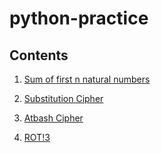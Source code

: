 # python-practice



## Contents

 1. [Sum of first n natural numbers](https://github.com/saviolobo/python-practice/blob/main/sumoffirstnnaturalnos.py)

 2. [Substitution Cipher](https://github.com/saviolobo/python-practice/blob/main/substitutioncipher.py)

 3. [Atbash Cipher](https://github.com/saviolobo/python-practice/blob/main/atbashcipher.py)

 4. [ROT!3](https://github.com/saviolobo/python-practice/blob/main/ROT13cipher.py)
